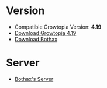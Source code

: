 # Version
- Compatible Growtopia Version: **4.19**
- [Download Growtopia 4.19](https://ubistatic-a.akamaihd.net/0098/594764/GrowtopiaInstaller.exe)
- [Download Bothax](https://cdn.discordapp.com/attachments/1143911919535796337/1143913376557305977/Bothax.rar)

# Server

- [Bothax's Server](https://discord.gg/z8rzEXp5435Ts)
